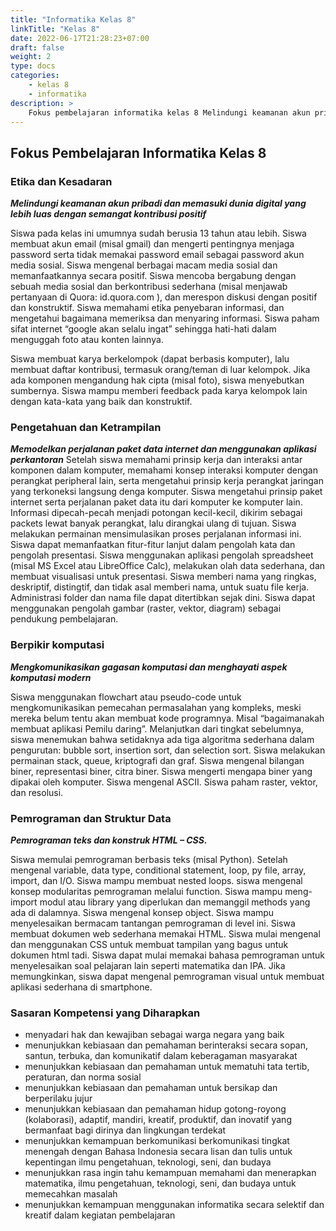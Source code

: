 ```yaml
---
title: "Informatika Kelas 8"
linkTitle: "Kelas 8"
date: 2022-06-17T21:28:23+07:00
draft: false
weight: 2
type: docs
categories:
    - kelas 8
    - informatika
description: >
    Fokus pembelajaran informatika kelas 8 Melindungi keamanan akun pribadi dan memasuki dunia digital yang lebih luas dengan semangat kontribusi positif; Memodelkan perjalanan paket data internet dan menggunakan aplikasi perkantoran; Mengkomunikasikan gagasan komputasi dan menghayati aspek komputasi modern; Pemrograman teks dan konstruk HTML – CSS.
---
```


## Fokus Pembelajaran Informatika Kelas 8
### Etika dan Kesadaran
***Melindungi keamanan akun pribadi dan memasuki dunia digital yang lebih luas dengan semangat kontribusi positif***

Siswa pada kelas ini umumnya sudah berusia 13 tahun atau lebih. Siswa membuat akun email (misal gmail) dan mengerti pentingnya menjaga password serta tidak memakai password email sebagai password akun media sosial. Siswa mengenal berbagai macam media sosial dan memanfaatkannya secara positif. Siswa mencoba bergabung dengan sebuah media sosial dan berkontribusi sederhana (misal menjawab pertanyaan di Quora: id.quora.com ), dan merespon diskusi dengan positif dan konstruktif. Siswa memahami etika penyebaran informasi, dan mengetahui bagaimana memeriksa dan menyaring informasi. Siswa paham sifat internet “google akan selalu ingat” sehingga hati-hati dalam menguggah foto atau konten lainnya.

Siswa membuat karya berkelompok (dapat berbasis komputer), lalu membuat daftar kontribusi, termasuk orang/teman di luar kelompok. Jika ada komponen mengandung hak cipta (misal foto), siswa menyebutkan sumbernya. Siswa mampu memberi feedback pada karya kelompok lain dengan kata-kata yang baik dan konstruktif.

### Pengetahuan dan Ketrampilan
***Memodelkan perjalanan paket data internet dan menggunakan aplikasi perkantoran***
Setelah siswa memahami prinsip kerja dan interaksi antar komponen dalam komputer, memahami konsep interaksi komputer dengan perangkat peripheral lain, serta mengetahui prinsip kerja perangkat jaringan yang terkoneksi langsung denga komputer. Siswa mengetahui prinsip paket internet serta perjalanan paket data itu dari komputer ke komputer lain. Informasi dipecah-pecah menjadi potongan kecil-kecil, dikirim sebagai packets lewat banyak perangkat, lalu dirangkai ulang di tujuan. Siswa melakukan permainan mensimulasikan proses perjalanan informasi ini. Siswa dapat memanfaatkan fitur-fitur lanjut dalam pengolah kata dan pengolah presentasi. Siswa menggunakan aplikasi pengolah spreadsheet (misal MS Excel atau LibreOffice Calc), melakukan olah data sederhana, dan membuat visualisasi untuk presentasi. Siswa memberi nama yang ringkas, deskriptif, distingtif, dan tidak asal memberi nama, untuk suatu file kerja. Administrasi folder dan nama file dapat ditertibkan sejak dini. Siswa dapat menggunakan pengolah gambar (raster, vektor, diagram) sebagai pendukung pembelajaran.

### Berpikir komputasi
***Mengkomunikasikan gagasan komputasi dan menghayati aspek komputasi modern***

Siswa menggunakan flowchart atau pseudo-code untuk mengkomunikasikan pemecahan permasalahan yang kompleks, meski mereka belum tentu akan membuat kode programnya. Misal “bagaimanakah membuat aplikasi Pemilu daring”. Melanjutkan dari tingkat sebelumnya, siswa menemukan bahwa setidaknya ada tiga algoritma sederhana dalam pengurutan: bubble sort, insertion sort, dan selection sort. Siswa melakukan permainan stack, queue, kriptografi dan graf. Siswa mengenal bilangan biner, representasi biner, citra biner. Siswa mengerti mengapa biner yang dipakai oleh komputer. Siswa mengenal ASCII. Siswa paham raster, vektor, dan resolusi.

### Pemrograman dan Struktur Data
***Pemrograman teks dan konstruk HTML – CSS.***

Siswa memulai pemrograman berbasis teks (misal Python). Setelah mengenal variable, data type, conditional statement, loop, py file, array, import, dan I/O. Siswa mampu membuat nested loops. siswa mengenal konsep modularitas pemrograman melalui function. Siswa mampu meng-import modul atau library yang diperlukan dan memanggil methods yang ada di dalamnya. Siswa mengenal konsep object. Siswa mampu menyelesaikan bermacam tantangan pemrograman di level ini. Siswa membuat dokumen web sederhana memakai HTML. Siswa mulai mengenal dan menggunakan CSS untuk membuat tampilan yang bagus untuk dokumen html tadi. Siswa dapat mulai memakai bahasa pemrograman untuk menyelesaikan soal pelajaran lain seperti matematika dan IPA. Jika memungkinkan, siswa dapat mengenal pemrograman visual untuk membuat aplikasi sederhana di smartphone.

### Sasaran Kompetensi yang Diharapkan
- menyadari hak dan kewajiban sebagai warga negara yang baik
- menunjukkan kebiasaan dan pemahaman berinteraksi secara sopan, santun, terbuka, dan komunikatif dalam keberagaman masyarakat
- menunjukkan kebiasaan dan pemahaman untuk mematuhi tata tertib, peraturan, dan norma sosial
- menunjukkan kebiasaan dan pemahaman untuk bersikap dan berperilaku jujur
- menunjukkan kebiasaan dan pemahaman hidup gotong-royong (kolaborasi), adaptif, mandiri, kreatif, produktif, dan inovatif yang bermanfaat bagi dirinya dan lingkungan terdekat
- menunjukkan kemampuan berkomunikasi berkomunikasi tingkat menengah dengan Bahasa Indonesia secara lisan dan tulis untuk kepentingan ilmu pengetahuan, teknologi, seni, dan budaya
- menunjukkan rasa ingin tahu kemampuan memahami dan menerapkan matematika, ilmu pengetahuan, teknologi, seni, dan budaya untuk memecahkan masalah
- menunjukkan kemampuan menggunakan informatika secara selektif dan kreatif dalam kegiatan pembelajaran
  